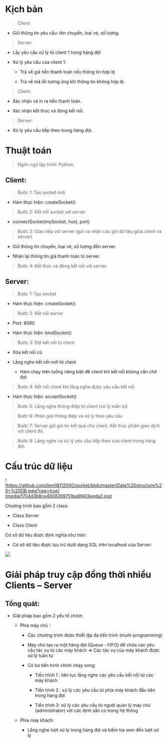 Kịch bản
========

>   Client:

-   Gửi thông tin yêu cầu: tên chuyến, loại vé, số lượng.

>   Server:

-   Lấy yêu cầu xử lý từ client 1 trong hàng đợi

-   Xử lý yêu cầu của client 1:

    -   Trả về giá tiền thanh toán nếu thông tin hợp lệ

    -   Trả về mã lỗi tương ứng khi thông tin không hợp lệ.

>   Client:

-   Xác nhận và in ra tiền thanh toán.

-   Xác nhận kết thúc và đóng kết nối.

>   Server:

-   Xử lý yêu cầu tiếp theo trong hàng đợi.

Thuật toán
==========

>   Ngôn ngữ lập trình: Python.

Client:
-------

>   Bước 1: Tạo socket mới

-   Hàm thực hiện: createSocket()

>   Bước 2: Kết nối socket với server

-   connectSocket(mySocket, host, port)

>   Bước 3: Giao tiếp với server (gửi và nhận các gói dữ liệu giữa client và
>   server)

-   Gửi thông tin chuyến, loại vé, số lượng đến server.

-   Nhận lại thông tin giá thanh toán từ server.

>   Bước 4: Kết thúc và đóng kết nối với server

Server:
-------

>   Bước 1: Tạo socket

-   Hàm thực hiện: createSocket()

>   Bước 2: Kết nối server

-   Port: 8080

-   Hàm thực hiện: bindSocket()

>   Bước 3: Đợi kết nối từ client

-   Xóa kết nối cũ

-   Lắng nghe kết nối mới từ client

    -   Hàm chạy trên luồng riêng biệt để client khi kết nối không cần chờ đợi

>   Bước 4: Kết nối client khi lắng nghe được yêu cầu kết nối

-   Hàm thực hiện: acceptSocket()

>   Bước 5: Lắng nghe thông điệp từ client (xử lý tuần tự)

>   Bước 6: Phân giải thông điệp và xử lý theo yêu cầu

>   Bước 7: Server gửi gói tin kết quả cho client. Kết thúc phiên giao dịch với
>   client đó.

>   Bước 8: Lắng nghe và xử lý yêu cầu tiếp theo của client trong hàng đợi.

Cấu trúc dữ liệu
================

![https://github.com/liem18112000/socket/blob/master/Data%20structure%20+%20DB.jpeg?raw=true](media/f704d3b8ce4908269751ba6f403eeda2.jpg)

Chương trình bao gồm 2 class:

-   Class Server

-   Class Client

Cơ sở dữ liệu được định nghĩa như trên:

-   Cơ sở dữ liệu được lưu trữ dưới dạng SQL trên localhost của Server:

![](media/501e4232b93460c50c7ac0fbee76352e.png)

Giải pháp truy cập đồng thời nhiều Clients – Server
===================================================

Tổng quát:
----------

-   Giải pháp bao gồm 2 yếu tố chính:

    -   Phía máy chủ :

        -   Các chương trình được thiết lập đa tiến trình (multi-programming)

        -   Máy chủ tạo ra một hàng đợi (Queue - FIFO) để chứa các yêu cầu tác
            vụ từ các máy khách =\> Các tác vụ của máy khách được xử lý tuần tự

        -   Có ba tiến trình chính chạy song:

            -   Tiến trình 1 : liên tục lắng nghe các yêu cầu kết nối từ các máy
                khách

            -   Tiến trình 2 : xử lý các yêu cầu từ phía máy khách đầu tiên
                trong hàng đợi

            -   Tiến trình 3: xử lý các yêu cầu từ người quản lý máy chủ
                (administrator) với các lệnh sẵn có trong hệ thống

    -   Phía máy khách:

        -   Lắng nghe lượt xử lý trong hàng đợi và kiểm tra xem đến lượt xử lý
